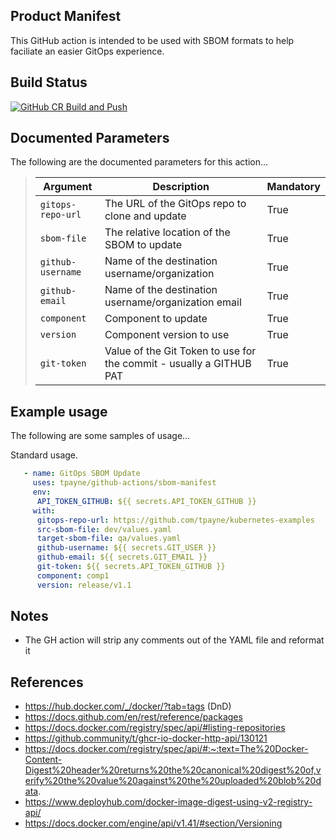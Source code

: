 Product Manifest
----------------
This GitHub action is intended to be used with SBOM formats to help faciliate an easier GitOps experience.

Build Status
------------
[![GitHub CR Build and Push](https://github.com/tpayne/github-actions/actions/workflows/main-build.yml/badge.svg?branch=main&event=push)](https://github.com/tpayne/github-actions/actions/workflows/main-build.yml)

Documented Parameters
---------------------
The following are the documented parameters for this action...


>| Argument | Description | Mandatory |
>| -------- | ----------- | --------- | 
>| `gitops-repo-url` | The URL of the GitOps repo to clone and update | True |
>| `sbom-file` | The relative location of the SBOM to update | True |
>| `github-username` | Name of the destination username/organization | True |
>| `github-email` | Name of the destination username/organization email | True |
>| `component` | Component to update | True |
>| `version` | Component version to use | True |
>| `git-token` | Value of the Git Token to use for the commit - usually a GITHUB PAT | True |

Example usage
-------------
The following are some samples of usage...

Standard usage.

```yaml
   - name: GitOps SBOM Update
     uses: tpayne/github-actions/sbom-manifest
     env:
      API_TOKEN_GITHUB: ${{ secrets.API_TOKEN_GITHUB }}
     with:
      gitops-repo-url: https://github.com/tpayne/kubernetes-examples
      src-sbom-file: dev/values.yaml
      target-sbom-file: qa/values.yaml
      github-username: ${{ secrets.GIT_USER }}
      github-email: ${{ secrets.GIT_EMAIL }}
      git-token: ${{ secrets.API_TOKEN_GITHUB }}
      component: comp1
      version: release/v1.1 
```

Notes
-----
- The GH action will strip any comments out of the YAML file and reformat it

References
----------
- https://hub.docker.com/_/docker/?tab=tags (DnD)
- https://docs.github.com/en/rest/reference/packages
- https://docs.docker.com/registry/spec/api/#listing-repositories
- https://github.community/t/ghcr-io-docker-http-api/130121
- https://docs.docker.com/registry/spec/api/#:~:text=The%20Docker-Content-Digest%20header%20returns%20the%20canonical%20digest%20of,verify%20the%20value%20against%20the%20uploaded%20blob%20data.
- https://www.deployhub.com/docker-image-digest-using-v2-registry-api/
- https://docs.docker.com/engine/api/v1.41/#section/Versioning
